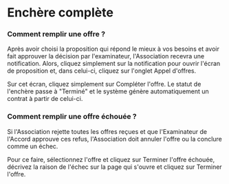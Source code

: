 # Enchère complète

### Comment remplir une offre ?

Après avoir choisi la proposition qui répond le mieux à vos besoins et avoir fait approuver la décision par l'examinateur, l'Association recevra une notification. Alors, cliquez simplement sur la notification pour ouvrir l'écran de proposition et, dans celui-ci, cliquez sur l'onglet Appel d'offres.

Sur cet écran, cliquez simplement sur Compléter l'offre. Le statut de l'enchère passe à "Terminé" et le système génère automatiquement un contrat à partir de celui-ci.

### Comment remplir une offre échouée ?

Si l'Association rejette toutes les offres reçues et que l'Examinateur de l'Accord approuve ces refus, l'Association doit annuler l'offre ou la conclure comme un échec.

Pour ce faire, sélectionnez l'offre et cliquez sur Terminer l'offre échouée, décrivez la raison de l'échec sur la page qui s'ouvre et cliquez sur Terminer l'offre.
